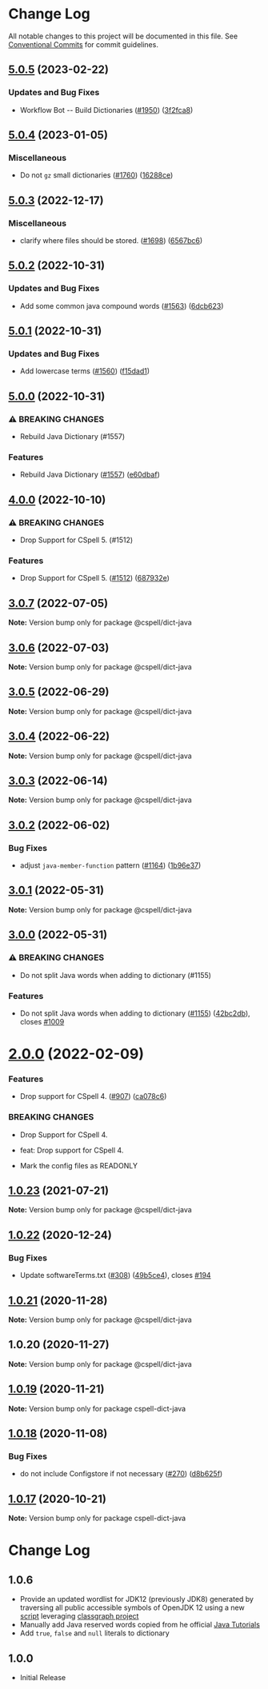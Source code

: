 # Change Log

All notable changes to this project will be documented in this file.
See [Conventional Commits](https://conventionalcommits.org) for commit guidelines.

## [5.0.5](https://github.com/streetsidesoftware/cspell-dicts/compare/@cspell/dict-java@5.0.4...@cspell/dict-java@5.0.5) (2023-02-22)


### Updates and Bug Fixes

* Workflow Bot -- Build Dictionaries ([#1950](https://github.com/streetsidesoftware/cspell-dicts/issues/1950)) ([3f2fca8](https://github.com/streetsidesoftware/cspell-dicts/commit/3f2fca8b64c800723cc572f5ef83e92d5ec64673))

## [5.0.4](https://github.com/streetsidesoftware/cspell-dicts/compare/@cspell/dict-java@5.0.3...@cspell/dict-java@5.0.4) (2023-01-05)


### Miscellaneous

* Do not `gz` small dictionaries ([#1760](https://github.com/streetsidesoftware/cspell-dicts/issues/1760)) ([16288ce](https://github.com/streetsidesoftware/cspell-dicts/commit/16288ced75b3cc640558a983875ed2b2de2b5703))

## [5.0.3](https://github.com/streetsidesoftware/cspell-dicts/compare/@cspell/dict-java@5.0.2...@cspell/dict-java@5.0.3) (2022-12-17)


### Miscellaneous

* clarify where files should be stored. ([#1698](https://github.com/streetsidesoftware/cspell-dicts/issues/1698)) ([6567bc6](https://github.com/streetsidesoftware/cspell-dicts/commit/6567bc62130404cb32945bdcc3bf07316c839396))

## [5.0.2](https://github.com/streetsidesoftware/cspell-dicts/compare/@cspell/dict-java@5.0.1...@cspell/dict-java@5.0.2) (2022-10-31)


### Updates and Bug Fixes

* Add some common java compound words ([#1563](https://github.com/streetsidesoftware/cspell-dicts/issues/1563)) ([6dcb623](https://github.com/streetsidesoftware/cspell-dicts/commit/6dcb62361d73b789262c968b9c5e7a95df3e7e7c))

## [5.0.1](https://github.com/streetsidesoftware/cspell-dicts/compare/@cspell/dict-java@5.0.0...@cspell/dict-java@5.0.1) (2022-10-31)


### Updates and Bug Fixes

* Add lowercase terms ([#1560](https://github.com/streetsidesoftware/cspell-dicts/issues/1560)) ([f15dad1](https://github.com/streetsidesoftware/cspell-dicts/commit/f15dad15089548e7f526573fb2cf313ff3e4a0e8))

## [5.0.0](https://github.com/streetsidesoftware/cspell-dicts/compare/@cspell/dict-java@4.0.0...@cspell/dict-java@5.0.0) (2022-10-31)


### ⚠ BREAKING CHANGES

* Rebuild Java Dictionary (#1557)

### Features

* Rebuild Java Dictionary ([#1557](https://github.com/streetsidesoftware/cspell-dicts/issues/1557)) ([e60dbaf](https://github.com/streetsidesoftware/cspell-dicts/commit/e60dbafa84120a6c623cbb1b3b3f7b1a2e7e6207))

## [4.0.0](https://github.com/streetsidesoftware/cspell-dicts/compare/@cspell/dict-java@3.0.7...@cspell/dict-java@4.0.0) (2022-10-10)


### ⚠ BREAKING CHANGES

* Drop Support for CSpell 5. (#1512)

### Features

* Drop Support for CSpell 5. ([#1512](https://github.com/streetsidesoftware/cspell-dicts/issues/1512)) ([687932e](https://github.com/streetsidesoftware/cspell-dicts/commit/687932e187e4bce87d7904e3a2e53dd6de6ac372))

## [3.0.7](https://github.com/streetsidesoftware/cspell-dicts/compare/@cspell/dict-java@3.0.6...@cspell/dict-java@3.0.7) (2022-07-05)

**Note:** Version bump only for package @cspell/dict-java





## [3.0.6](https://github.com/streetsidesoftware/cspell-dicts/compare/@cspell/dict-java@3.0.5...@cspell/dict-java@3.0.6) (2022-07-03)

**Note:** Version bump only for package @cspell/dict-java





## [3.0.5](https://github.com/streetsidesoftware/cspell-dicts/compare/@cspell/dict-java@3.0.4...@cspell/dict-java@3.0.5) (2022-06-29)

**Note:** Version bump only for package @cspell/dict-java





## [3.0.4](https://github.com/streetsidesoftware/cspell-dicts/compare/@cspell/dict-java@3.0.3...@cspell/dict-java@3.0.4) (2022-06-22)

**Note:** Version bump only for package @cspell/dict-java





## [3.0.3](https://github.com/streetsidesoftware/cspell-dicts/compare/@cspell/dict-java@3.0.2...@cspell/dict-java@3.0.3) (2022-06-14)

**Note:** Version bump only for package @cspell/dict-java





## [3.0.2](https://github.com/streetsidesoftware/cspell-dicts/compare/@cspell/dict-java@3.0.1...@cspell/dict-java@3.0.2) (2022-06-02)


### Bug Fixes

* adjust `java-member-function` pattern ([#1164](https://github.com/streetsidesoftware/cspell-dicts/issues/1164)) ([1b96e37](https://github.com/streetsidesoftware/cspell-dicts/commit/1b96e37fe88266fc42fa9b1e22b355e3012f51c1))



## [3.0.1](https://github.com/streetsidesoftware/cspell-dicts/compare/@cspell/dict-java@3.0.0...@cspell/dict-java@3.0.1) (2022-05-31)

**Note:** Version bump only for package @cspell/dict-java





## [3.0.0](https://github.com/streetsidesoftware/cspell-dicts/compare/@cspell/dict-java@2.0.0...@cspell/dict-java@3.0.0) (2022-05-31)


### ⚠ BREAKING CHANGES

* Do not split Java words when adding to dictionary (#1155)

### Features

* Do not split Java words when adding to dictionary ([#1155](https://github.com/streetsidesoftware/cspell-dicts/issues/1155)) ([42bc2db](https://github.com/streetsidesoftware/cspell-dicts/commit/42bc2db0a6b9ea0466df90ed902f4d1697ce40db)), closes [#1009](https://github.com/streetsidesoftware/cspell-dicts/issues/1009)



# [2.0.0](https://github.com/streetsidesoftware/cspell-dicts/compare/@cspell/dict-java@1.0.23...@cspell/dict-java@2.0.0) (2022-02-09)


### Features

* Drop support for CSpell 4. ([#907](https://github.com/streetsidesoftware/cspell-dicts/issues/907)) ([ca078c6](https://github.com/streetsidesoftware/cspell-dicts/commit/ca078c6a2e188cc3cf6276db1ba7e007f0f06f27))


### BREAKING CHANGES

* Drop Support for CSpell 4.

* feat: Drop support for CSpell 4.
* Mark the config files as READONLY





## [1.0.23](https://github.com/streetsidesoftware/cspell-dicts/compare/@cspell/dict-java@1.0.22...@cspell/dict-java@1.0.23) (2021-07-21)

**Note:** Version bump only for package @cspell/dict-java





## [1.0.22](https://github.com/streetsidesoftware/cspell-dicts/compare/@cspell/dict-java@1.0.21...@cspell/dict-java@1.0.22) (2020-12-24)


### Bug Fixes

* Update softwareTerms.txt ([#308](https://github.com/streetsidesoftware/cspell-dicts/issues/308)) ([49b5ce4](https://github.com/streetsidesoftware/cspell-dicts/commit/49b5ce4a2436f3c99969d6425128d55f84c8a7fc)), closes [#194](https://github.com/streetsidesoftware/cspell-dicts/issues/194)





## [1.0.21](https://github.com/streetsidesoftware/cspell-dicts/compare/@cspell/dict-java@1.0.20...@cspell/dict-java@1.0.21) (2020-11-28)

**Note:** Version bump only for package @cspell/dict-java





## 1.0.20 (2020-11-27)

**Note:** Version bump only for package @cspell/dict-java





## [1.0.19](https://github.com/streetsidesoftware/cspell-dicts/compare/cspell-dict-java@1.0.18...cspell-dict-java@1.0.19) (2020-11-21)

**Note:** Version bump only for package cspell-dict-java

## [1.0.18](https://github.com/streetsidesoftware/cspell-dicts/compare/cspell-dict-java@1.0.17...cspell-dict-java@1.0.18) (2020-11-08)

### Bug Fixes

- do not include Configstore if not necessary ([#270](https://github.com/streetsidesoftware/cspell-dicts/issues/270)) ([d8b625f](https://github.com/streetsidesoftware/cspell-dicts/commit/d8b625f2f42d5cc6c4a9390216ac1e5037886e44))

## [1.0.17](https://github.com/streetsidesoftware/cspell-dicts/compare/cspell-dict-java@1.0.16...cspell-dict-java@1.0.17) (2020-10-21)

**Note:** Version bump only for package cspell-dict-java

# Change Log

## 1.0.6

- Provide an updated wordlist for JDK12 (previously JDK8) generated by
  traversing all public accessible symbols of OpenJDK 12 using a new
  [script](https://github.com/bentolor/jdk9-module-enumerator)
  leveraging [classgraph project](https://github.com/classgraph/classgraph)
- Manually add Java reserved words copied from he official [Java Tutorials](https://docs.oracle.com/javase/tutorial/java/nutsandbolts/_keywords.html)
- Add `true`, `false` and `null` literals to dictionary

## 1.0.0

- Initial Release
